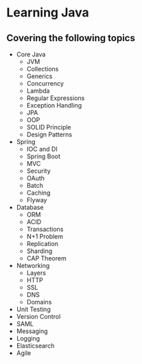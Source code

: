 # Learning Java
## Covering the following topics

- Core Java 
    - JVM
    - Collections
    - Generics
    - Concurrency
    - Lambda
    - Regular Expressions
    - Exception Handling
    - JPA
    - OOP
    - SOLID Principle
    - Design Patterns
- Spring    
    - IOC and DI
    - Spring Boot
    - MVC
    - Security
    - OAuth
    - Batch
    - Caching
    - Flyway
- Database    
    - ORM
    - ACID
    - Transactions
    - N+1 Problem
    - Replication
    - Sharding
    - CAP Theorem
- Networking  
    - Layers
    - HTTP
    - SSL
    - DNS
    - Domains
- Unit Testing    
- Version Control 
- SAML    
- Messaging   
- Logging 
- Elasticsearch   
- Agile   
